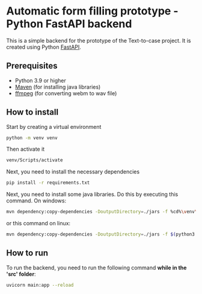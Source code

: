 # Automatic form filling prototype - Python FastAPI backend
This is a simple backend for the prototype of the Text-to-case project. It is created using Python [FastAPI](https://fastapi.tiangolo.com/).

## Prerequisites
- Python 3.9 or higher 
- [Maven](https://maven.apache.org/) (for installing java libraries)
- [ffmpeg](https://bobbyhadz.com/blog/ffmpeg-is-not-recognized-as-internal-or-external-command) (for converting webm to wav file)

## How to install

Start by creating a virtual environment
```bash	
python -m venv venv
```
Then activate it
```bash
venv/Scripts/activate
```

Next, you need to install the necessary dependencies
```bash
pip install -r requirements.txt
```

Next, you need to install some java libraries. Do this by executing this command.
On windows:
```bash	
mvn dependency:copy-dependencies -DoutputDirectory=./jars -f %cd%\venv\Lib\site-packages\sutime\pom.xml
```	
or this command on linux:
```bash
mvn dependency:copy-dependencies -DoutputDirectory=./jars -f $(python3 -c 'import importlib; import pathlib; print(pathlib.Path(importlib.util.find_spec("sutime").origin).parent / "pom.xml")')
```

## How to run

To run the backend, you need to run the following command **while in the 'src' folder**:
```bash
uvicorn main:app --reload
```
